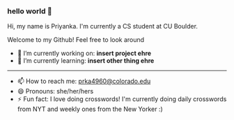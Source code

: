 ### hello world 👋

Hi, my name is Priyanka. I'm currently a CS student at CU Boulder.

Welcome to my Github! Feel free to look around
- 🔭 I’m currently working on: **insert project ehre**
- 🌱 I’m currently learning: **insert other thing ehre**

------

- 📫 How to reach me: prka4960@colorado.edu
- 😄 Pronouns: she/her/hers
- ⚡ Fun fact: I love doing crosswords! I'm currently doing daily crosswords from NYT and weekly ones from the New Yorker :)

<!--
**priyankarki/priyankarki** is a ✨ _special_ ✨ repository because its `README.md` (this file) appears on your GitHub profile.

Here are some ideas to get you started:

- 👯 I’m looking to collaborate on ...
- 🤔 I’m looking for help with ...
- 💬 Ask me about ...
-->
